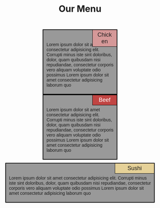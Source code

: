 
<!DOCTYPE html>
<html lang="en">
<head>
    <meta charset="UTF-8">
    <meta name="viewport" content="width=device-width, initial-scale=1.0">
    <link rel="stylesheet" href="css/main.css">
    <title>Assignment Solution for Module 2</title>
<style>
    body{
    width: 100%;
    
}
.wrapper{
    margin: 3rem auto;
    display: flex;
    justify-content: center;
    font-family: sans-serif;
}
h1{
    text-align: center;
    margin: 20px 0;
}
section{
    margin: 0 10px;
}
.first{
    background-color: #999999;
    width: 28%;
    padding: 10px;
    position: relative;
    border: 2px solid black;
    
}
.second{
    background-color: #999999;
    width: 28%;
    padding: 10px;
    position: relative;
    border: 2px solid black;
}
.third{
    background-color: #999999;
    width: 28%;
    padding: 10px;
    position: relative;
    border: 2px solid black;
}
.chicken{
    background-color: #D59898;
    font-size: 18px;
    position: absolute;
    top: -1px;
    right: -1px;
    padding: 5px 15px;
    border: 1px solid black;
    width: 20%;
    text-align: center;
}
.beef{
    background-color: #C14543;
    color: #ffffff;
    font-size: 18px;
    position: absolute;
    top: -1px;
    right: -1px;
    padding: 5px 15px;
    border: 1px solid black;
    width: 20%;
    text-align: center;
}
.sushi{
    background-color: #E5D198;
    font-size: 18px;
    position: absolute;
    top: -1px;
    right: -1px;
    padding: 5px 15px;
    border: 1px solid black;
    width: 20%;
    text-align: center;
}
.text{
    padding-top: 28px;
    padding-bottom: 10px;
}
@media (min-width: 992px) and (max-width: 1200px){
    .wrapper{
        width: 100%;
    }
}
@media (min-width: 768px) and (max-width: 991px){
    .first{
        width: 42%;
    }
    .second{
        width: 42%;
    }
    .third{
        width: 89%;
        margin-top: 10px;
    }
    .wrapper{
        display: flex;
        flex-wrap: wrap;
    }
}
@media (min-width: 400px) and (max-width: 767px){
    .first{
        width: 85%;
    }
    .second{
        width: 85%;
        margin-top: 10px;
    }
    .third{
        width: 85%;
        margin-top: 10px;
    }
    .wrapper{
        display: flex;
        flex-wrap: wrap;
    }
}

</style>
</head>
<body>
    <h1>Our Menu</h1>
    <div class="wrapper">
<section class="first">
    <div class="chicken">Chicken</div>
    <div class="text">Lorem ipsum dolor sit amet consectetur adipisicing elit. Corrupti minus 
        iste sint doloribus, dolor, quam quibusdam nisi repudiandae, consectetur corporis vero 
        aliquam voluptate odio possimus Lorem ipsum dolor sit amet consectetur adipisicing laborum quo  </div>
</section>   
<section class="second">
    <div class="beef">Beef</div>
    <div class="text">Lorem ipsum dolor sit amet consectetur adipisicing elit. Corrupti minus 
        iste sint doloribus, dolor, quam quibusdam nisi repudiandae, consectetur corporis vero 
        aliquam voluptate odio possimus Lorem ipsum dolor sit amet consectetur adipisicing laborum quo  </div>
</section>   
<section class="third">
    <div class="sushi">Sushi</div>
    <div class="text">Lorem ipsum dolor sit amet consectetur adipisicing elit. Corrupti minus 
        iste sint doloribus, dolor, quam quibusdam nisi repudiandae, consectetur corporis vero 
        aliquam voluptate odio possimus Lorem ipsum dolor sit amet consectetur adipisicing  laborum quo</div>
</section>  
</div>
</body>
</html>
